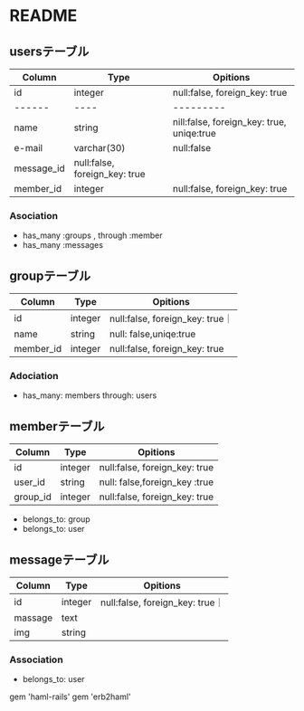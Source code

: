 # README



## usersテーブル
|Column|Type|Opitions|
|------|----|---------|
|id|integer|null:false, foreign_key: true|
|------|----|---------|
|name|string|nill:false, foreign_key: true, uniqe:true|
|e-mail|varchar(30)|null:false|
|message_id|null:false, foreign_key: true|
|member_id|integer|null:false, foreign_key: true|

### Asociation
- has_many :groups , through :member
- has_many :messages


## groupテーブル

|Column|Type|Opitions|
|------|----|---------|
|id|integer|null:false, foreign_key: true｜
|name|string|null: false,uniqe:true|
|member_id|integer|null:false, foreign_key: true|

### Adociation
- has_many: members through: users

## memberテーブル

|Column|Type|Opitions|
|------|----|---------|
|id|integer|null:false, foreign_key: true|
|user_id|string|null: false,foreign_key :true|
|group_id|integer|null:false, foreign_key: true|


- belongs_to: group 
- belongs_to: user


## messageテーブル

|Column|Type|Opitions|
|------|----|---------|
|id|integer|null:false, foreign_key: true｜
|massage|text|
|img|string|

### Association

- belongs_to: user 


gem 'haml-rails'
gem 'erb2haml'
